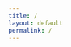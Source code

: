 ```yaml
---
title: /
layout: default
permalink: /
---
```

<style>
.ascii-art {
    font-family: monospace;
    white-space: pre;
}
</style>
<div class="ascii-art">
  <pre>  <img source=img/daemon.jpg>                                                      
</pre>

